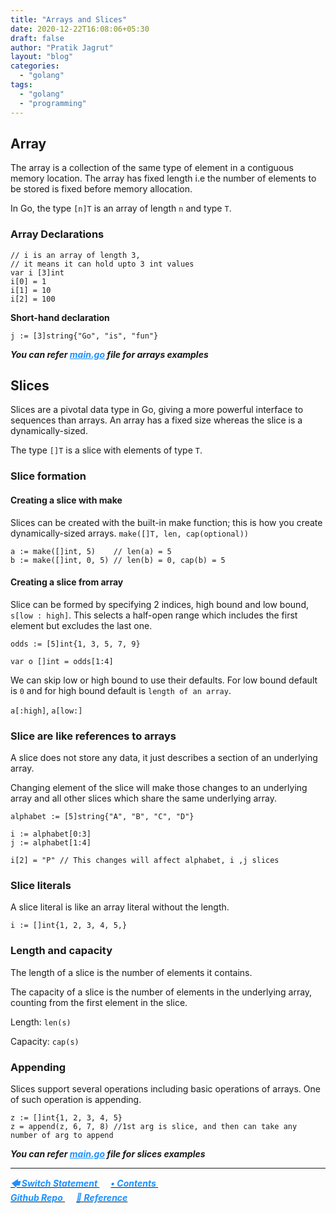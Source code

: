 ```yaml
---
title: "Arrays and Slices"
date: 2020-12-22T16:08:06+05:30
draft: false
author: "Pratik Jagrut"
layout: "blog"
categories:
  - "golang"
tags:
  - "golang"
  - "programming"
---
```


## Array

The array is a collection of the same type of element in a contiguous memory location.
The array has fixed length i.e the number of elements to be stored is fixed before memory allocation.

In Go, the type `[n]T` is an array of length `n` and type `T`.

### Array Declarations 

```
// i is an array of length 3, 
// it means it can hold upto 3 int values
var i [3]int
i[0] = 1
i[1] = 10
i[2] = 100
```

**Short-hand declaration**
```
j := [3]string{"Go", "is", "fun"}
```

***You can refer <a href="https://github.com/pratikjagrut/go-tutorial/blob/master/06_array/main.go" style="color:DodgerBlue" target="_blank">main.go</a> file for arrays examples***


## Slices

Slices are a pivotal data type in Go, giving a more powerful interface to sequences than arrays. 
An array has a fixed size whereas the slice is a dynamically-sized.

The type `[]T` is a slice with elements of type `T`.

### Slice formation

#### Creating a slice with make

Slices can be created with the built-in make function; this is how you create dynamically-sized arrays. `make([]T, len, cap(optional))`

```
a := make([]int, 5)    // len(a) = 5
b := make([]int, 0, 5) // len(b) = 0, cap(b) = 5
```

#### Creating a slice from array

Slice can be formed by specifying 2 indices, high bound and low bound, `s[low : high]`. 
This selects a half-open range which includes the first element but excludes the last one.
 
```
odds := [5]int{1, 3, 5, 7, 9}

var o []int = odds[1:4]
```

We can skip low or high bound to use their defaults. For low bound default is `0` and for high bound default is `length of an array`.

`a[:high]`, `a[low:]` 

### Slice are like references to arrays

A slice does not store any data, it just describes a section of an underlying array.

Changing element of the slice will make those changes to an underlying array and all other slices which share the same underlying array.

```
alphabet := [5]string{"A", "B", "C", "D"}

i := alphabet[0:3]
j := alphabet[1:4]

i[2] = "P" // This changes will affect alphabet, i ,j slices
```

### Slice literals

A slice literal is like an array literal without the length.

```
i := []int{1, 2, 3, 4, 5,}
```

### Length and capacity

The length of a slice is the number of elements it contains.

The capacity of a slice is the number of elements in the underlying array, counting from the first element in the slice.

Length: `len(s)`

Capacity: `cap(s)`

### Appending

Slices support several operations including basic operations of arrays. One of such operation is appending.

```
z := []int{1, 2, 3, 4, 5}
z = append(z, 6, 7, 8) //1st arg is slice, and then can take any number of arg to append
```

***You can refer <a href="https://github.com/pratikjagrut/go-tutorial/blob/master/07_slice/main.go" style="color:DodgerBlue" target="_blank">main.go</a> file for slices examples***

<hr>

<a href="/blog/golang/switch">
    <b style="color:DodgerBlue">
        <i>🡄 Switch Statement</i>
    </b>
</a>  &emsp;

<a href="/blog/golang/contents">
  <b style="color:DodgerBlue">
    <i>• Contents</i>
  </b>
</a>  &emsp;

<!-- <a href="/blog/golang/">
    <b style="color:DodgerBlue">
        <i> 🡆</i>
    </b>
</a>  &emsp; -->

<br>

<a href="https://github.com/pratikjagrut/go-tutorial" target="_blank">
  <b style="color:DodgerBlue" class="fab fa-github">
    <i>Github Repo</i>
  </b>
</a>  &emsp;

<a href="https://github.com/pratikjagrut/go-tutorial/blob/master/REFERENCE.md" target="_blank">
  <b style="color:DodgerBlue">
    <i>&#128279; Reference</i>
  </b>
</a>